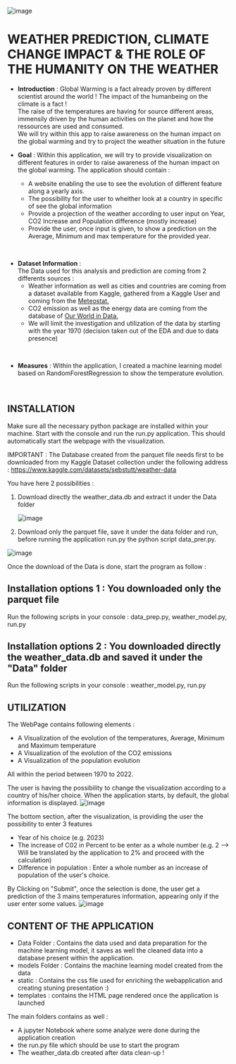 ![image](https://github.com/Seb70197/Weather_Prediction/assets/100205998/6f02b10e-7c87-4322-b3d7-eb7416e56790)


# WEATHER PREDICTION, CLIMATE CHANGE IMPACT & THE ROLE OF THE HUMANITY ON THE WEATHER

- __Introduction__ :
Global Warming is a fact already proven by different scientist around the world ! The impact of the humanbeing on the climate is a fact !   
The raise of the temperatures are having for source different areas, immensily driven by the human activities on the planet and how the ressources are used and consumed.  
We will try within this app to raise awareness on the human impact on the global warming and try to project the weather situation in the future  
  
  
- __Goal__ :
Within this application, we will try to provide visualization on different features in order to raise awareness of the human impact on the global warming.
The application should contain :
    - A website enabling the use to see the evolution of different feature along a yearly axis.
    - The possibility for the user to wheither look at a country in specific of see the global information
    - Provide a projection of the weather according to user input on Year, CO2 Increase and Population difference (mostly increase)
    - Provide the user, once input is given, to show a prediction on the Average, Minimum and max temperature for the provided year.

<br>

- __Dataset Information__ :  
The Data used for this analysis and prediction are coming from 2 differents sources :  
    - Weather information as well as cities and countries are coming from a dataset available from Kaggle, gathered from a Kaggle User and coming from the [Meteostat.](https://meteostat.net/en/)  
    - CO2 emission as well as the energy data are coming from the database of [Our World in Data.](https://ourworldindata.org/)
    - We will limit the investigation and utilization of the data by starting with the year 1970 (decision taken out of the EDA and due to data presence)
<br>

- __Measures__ :
Within the application, I created a machine learning model based on RandomForestRegression to show the temperature evolution.

<br>

## INSTALLATION

Make sure all the necessary python package are installed within your machine.
Start with the console and run the run.py application. This should automatically start the webpage with the visualization.

IMPORTANT : The Database created from the parquet file needs first to be downloaded from my Kaggle Dataset collection under the following address :
https://www.kaggle.com/datasets/sebstutt/weather-data

You have here 2 possibilities :
1. Download directly the weather_data.db and extract it under the Data folder

   ![image](https://github.com/Seb70197/Weather_Prediction/assets/100205998/32619e4a-d2a9-4175-86fc-cc96b143fee7)

2. Download only the parquet file, save it under the data folder and run, before running the application run.py the python script data_prer.py.
   
![image](https://github.com/Seb70197/Weather_Prediction/assets/100205998/19f07995-b396-46f6-868f-a0840aa62024)

Once the download of the Data is done, start the program as follow :

## Installation options 1 : You downloaded only the parquet file 

Run the following scripts in your console : data_prep.py, weather_model.py, run.py 

## Installation options 2 : You downloaded directly the weather_data.db and saved it under the "Data" folder

Run the following scripts in your console : weather_model.py, run.py 


## UTILIZATION

The WebPage contains following elements :
- A Visualization of the evolution of the temperatures, Average, Minimum and Maximum temperature
- A Visualization of the evolution of the CO2 emissions
- A Visualization of the population evolution

All within the period between 1970 to 2022.

The user is having the possibility to change the visualization according to a country of his/her choice. When the application starts, by default, the global information is displayed.
![image](https://github.com/Seb70197/Weather_Prediction/assets/100205998/daa7ae3a-f437-4d6e-92ac-5864b7f08d16)


The bottom section, after the visualization, is providing the user the possibility to enter 3 features
- Year of his choice (e.g. 2023)
- The increase of C02 in Percent to be enter as a whole number (e.g. 2 --> Will be translated by the application to 2% and proceed with the calculation)
- Difference in population : Enter a whole number as an increase of population of the user's choice.

By Clicking on "Submit", once the selection is done, the user get a prediction of the 3 mains temperatures information, appearing only if the user enter some values.
![image](https://github.com/Seb70197/Weather_Prediction/assets/100205998/4c6046bb-32de-4a5f-9b07-42b05f96bf5d)

## CONTENT OF THE APPLICATION 
- Data Folder : Contains the data used and data preparation for the machine learning model, it saves as well the cleaned data into a database present within the application.
- models Folder : Contains the machine learning model created from the data
- static : Contains the css file used for enriching the webapplication and creating stuning presentation :)
- templates : contains the HTML page rendered once the application is launched

The main folders contains as well :
- A jupyter Notebook where some analyze were done during the application creation
- the run.py file which should be use to start the program
- The weather_data.db created after data clean-up !
